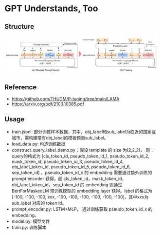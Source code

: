 # GPT Understands, Too

## Structure
![GPT Understands, Too](../../images/pt.png)

## Reference
- https://github.com/THUDM/P-tuning/tree/main/LAMA
- https://arxiv.org/pdf/2103.10385.pdf

## Usage
- train.jsonl: 部分训练样本数据，其中，obj_label和sub_label为临近的国家或城市，需构建带有obj_label的模板预测sub_label。
- load_data.py: 构造训练数据
- construct_query_label_demo.py：假设 template 的 size 为(2,2,2)， 则：
query的格式为 [cls_token_id, pseudo_token_id_1, pseudo_token_id_2, mask_token_id, pseudo_token_id_3, pseudo_token_id_4, obj_label_token_id, pseudo_token_id_5, pseudo_token_id_6, sep_token_id]
，pseudo_token_id_x 的 embedding 需要通过额外训练的 prompt encoder 获得，而 cls_token_id，mask_token_id，obj_label_token_id，sep_token_id 的 embedding 则通过 BertForMaskedLM 预训练模型的 embedding layer 获得。label 的格式为 [-100, -100, -100,  xxx, -100, -100, -100, -100, -100, -100]，其中xxx为 sub_label 对应的 token id。
- prompt_encoder.py: LSTM+MLP， 通过训练获取 pseudo_token_id_x 的 embedding。
- model.py: 模型文件
- train.py: 训练脚本
